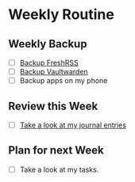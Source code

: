 # Weekly Routine

## Weekly Backup

- [ ] [Backup FreshRSS](https://frss.adminforge.de/i/?c=importExport)
- [ ] [Backup Vaultwarden](https://vault.pwbox.de/#/tools/export)
- [ ] Backup apps on my phone

## Review this Week

- [ ] [Take a look at my journal entries](https://cloud.seatable.io/workspace/18707/dtable/database/?tid=0000&vid=9iov)

## Plan for next Week

- [ ] Take a look at my tasks.